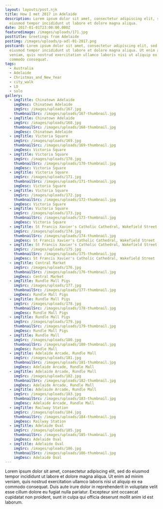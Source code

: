 ```yaml
---
layout: layouts/post.njk
title: How I met 2017 in Adelaide
description: Lorem ipsum dolor sit amet, consectetur adipiscing elit, sed do
  eiusmod tempor incididunt ut labore et dolore magna aliqua.
date: 2017-01-01T23:00:00.000Z
featuredimage: /images/uploads/171.jpg
posttitle: Greetings from Adelaide
postimg: /images/uploads/p-adl-01-2017.png
postcard: Lorem ipsum dolor sit amet, consectetur adipiscing elit, sed do
  eiusmod tempor incididunt ut labore et dolore magna aliqua. Ut enim ad minim
  veniam, quis nostrud exercitation ullamco laboris nisi ut aliquip ex ea
  commodo consequat.
tags:
  - Australia
  - Adelaide
  - Christmas_and_New_Year
  - city_walk
  - LO
  - solo
gallery:
  - imgTitle: Chinatown Adelaide
    imgDesc: Chinatown Adelaide
    imgSrc: /images/uploads/167.jpg
    thumbnailSrc: /images/uploads/167-thumbnail.jpg
  - imgTitle: Chinatown Adelaide
    imgSrc: /images/uploads/168.jpg
    thumbnailSrc: /images/uploads/168-thumbnail.jpg
    imgDesc: Chinatown Adelaide
  - imgTitle: Victoria Square
    imgSrc: /images/uploads/169.jpg
    thumbnailSrc: /images/uploads/169-thumbnail.jpg
    imgDesc: Victoria Square
  - imgTitle: Victoria Square
    imgSrc: /images/uploads/170.jpg
    thumbnailSrc: /images/uploads/170-thumbnail.jpg
    imgDesc: Victoria Square
  - imgTitle: Victoria Square
    imgSrc: /images/uploads/171.jpg
    thumbnailSrc: /images/uploads/171-thumbnail.jpg
    imgDesc: Victoria Square
  - imgTitle: Victoria Square
    imgSrc: /images/uploads/172.jpg
    thumbnailSrc: /images/uploads/172-thumbnail.jpg
    imgDesc: Victoria Square
  - imgTitle: Victoria Square
    imgSrc: /images/uploads/173.jpg
    thumbnailSrc: /images/uploads/173-thumbnail.jpg
    imgDesc: Victoria Square
  - imgTitle: St Francis Xavier's Catholic Cathedral, Wakefield Street
    imgSrc: /images/uploads/174.jpg
    thumbnailSrc: /images/uploads/174-thumbnail.jpg
    imgDesc: St Francis Xavier's Catholic Cathedral, Wakefield Street
  - imgTitle: St Francis Xavier's Catholic Cathedral, Wakefield Street
    imgSrc: /images/uploads/175.jpg
    thumbnailSrc: /images/uploads/175-thumbnail.jpg
    imgDesc: St Francis Xavier's Catholic Cathedral, Wakefield Street
  - imgTitle: Central Market
    imgSrc: /images/uploads/176.jpg
    thumbnailSrc: /images/uploads/176-thumbnail.jpg
    imgDesc: Central Market
  - imgTitle: Rundle Mall Pigs
    imgSrc: /images/uploads/177.jpg
    thumbnailSrc: /images/uploads/177-thumbnail.jpg
    imgDesc: Rundle Mall Pigs
  - imgTitle: Rundle Mall Pigs
    imgSrc: /images/uploads/178.jpg
    thumbnailSrc: /images/uploads/178-thumbnail.jpg
    imgDesc: Rundle Mall Pigs
  - imgTitle: Rundle Mall Pigs
    imgSrc: /images/uploads/179.jpg
    thumbnailSrc: /images/uploads/179-thumbnail.jpg
    imgDesc: Rundle Mall Pigs
  - imgTitle: Rundle Mall
    imgSrc: /images/uploads/180.jpg
    thumbnailSrc: /images/uploads/180-thumbnail.jpg
    imgDesc: Rundle Mall
  - imgTitle: Adelaide Arcade, Rundle Mall
    imgSrc: /images/uploads/181.jpg
    thumbnailSrc: /images/uploads/181-thumbnail.jpg
    imgDesc: Adelaide Arcade, Rundle Mall
  - imgTitle: Adelaide Arcade, Rundle Mall
    imgSrc: /images/uploads/182.jpg
    thumbnailSrc: /images/uploads/182-thumbnail.jpg
    imgDesc: Adelaide Arcade, Rundle Mall
  - imgTitle: Adelaide Arcade, Rundle Mall
    imgSrc: /images/uploads/183.jpg
    thumbnailSrc: /images/uploads/183-thumbnail.jpg
    imgDesc: Adelaide Arcade, Rundle Mall
  - imgTitle: Railway Station
    imgSrc: /images/uploads/184.jpg
    thumbnailSrc: /images/uploads/184-thumbnail.jpg
    imgDesc: Railway Station
  - imgTitle: Adelaide Oval
    imgSrc: /images/uploads/185.jpg
    thumbnailSrc: /images/uploads/185-thumbnail.jpg
    imgDesc: Adelaide Oval
  - imgTitle: Adelaide Oval
    imgSrc: /images/uploads/186.jpg
    thumbnailSrc: /images/uploads/186-thumbnail.jpg
    imgDesc: Adelaide Oval
---
```

<!--StartFragment-->

Lorem ipsum dolor sit amet, consectetur adipiscing elit, sed do eiusmod tempor incididunt ut labore et dolore magna aliqua. Ut enim ad minim veniam, quis nostrud exercitation ullamco laboris nisi ut aliquip ex ea commodo consequat. Duis aute irure dolor in reprehenderit in voluptate velit esse cillum dolore eu fugiat nulla pariatur. Excepteur sint occaecat cupidatat non proident, sunt in culpa qui officia deserunt mollit anim id est laborum.

<!--EndFragment-->